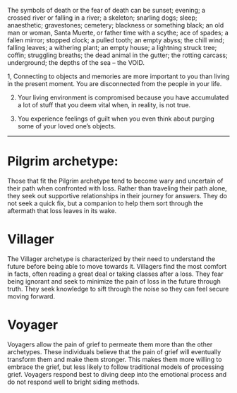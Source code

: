 The symbols of death or the fear of death can be sunset; evening; a crossed river or falling in a river; a skeleton; snarling dogs; sleep; anaesthetic; gravestones; cemetery; blackness or something black; an old man or woman, Santa Muerte, or father time with a scythe; ace of spades; a fallen mirror; stopped clock; a pulled tooth; an empty abyss; the chill wind; falling leaves; a withering plant; an empty house; a lightning struck tree; coffin; struggling breaths; the dead animal in the gutter; the rotting carcass; underground; the depths of the sea – the VOID.

1, Connecting to objects and memories are more important to you than living in the present moment. You are disconnected from the people in your life.

2. Your living environment is compromised because you have accumulated a lot of stuff that you deem vital when, in reality, is not true.

3. You experience feelings of guilt when you even think about purging some of your loved one’s objects.

___________________________

# Pilgrim archetype:
Those that fit the Pilgrim archetype tend to become wary and uncertain of their path when confronted with loss. Rather than traveling their path alone, they seek out supportive relationships in their journey for answers. They do not seek a quick fix, but a companion to help them sort through the aftermath that loss leaves in its wake.

# Villager
The Villager archetype is characterized by their need to understand the future before being able to move towards it. Villagers find the most comfort in facts, often reading a great deal or taking classes after a loss. They fear being ignorant and seek to minimize the pain of loss in the future through truth. They seek knowledge to sift through the noise so they can feel secure moving forward.

# Voyager
Voyagers allow the pain of grief to permeate them more than the other archetypes. These individuals believe that the pain of grief will eventually transform them and make them stronger. This makes them more willing to embrace the grief, but less likely to follow traditional models of processing grief. Voyagers respond best to diving deep into the emotional process and do not respond well to bright siding methods.

